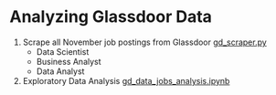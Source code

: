 # Analyzing Glassdoor Data

1. Scrape all November job postings from Glassdoor [gd_scraper.py](./gd_scraper.py)
   - Data Scientist
   - Business Analyst
   - Data Analyst
2. Exploratory Data Analysis [gd_data_jobs_analysis.ipynb](./gd_data_jobs_analysis.ipynb)

